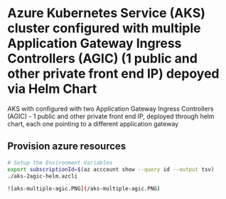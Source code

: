 # Azure Kubernetes Service (AKS) cluster configured with multiple Application Gateway Ingress Controllers (AGIC) (1 public and other private front end IP) depoyed via Helm Chart
AKS with configured with two Application Gateway Ingress Controllers (AGIC) - 1 public and other private front end IP, deployed through helm chart, each one pointing to a different application gateway

## Provision azure resources

```bash
# Setup the Environment Variables
export subscriptionId=$(az acccount show --query id --output tsv)
./aks-2agic-helm.azcli

![aks-multiple-agic.PNG](/aks-multiple-agic.PNG)
